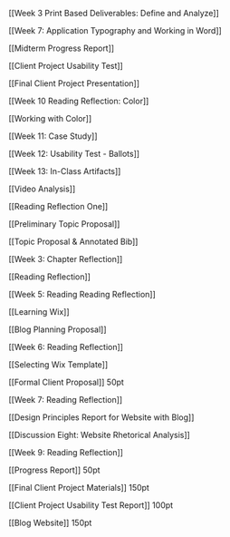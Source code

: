 [[Week 3 Print Based Deliverables: Define and Analyze]]

[[Week 7: Application Typography and Working in Word]]

[[Midterm Progress Report]]

[[Client Project Usability Test]]

[[Final Client Project Presentation]]

[[Week 10 Reading Reflection: Color]]

[[Working with Color]]

[[Week 11: Case Study]]

[[Week 12: Usability Test - Ballots]]

[[Week 13: In-Class Artifacts]]

[[Video Analysis]]

[[Reading Reflection One]]

[[Preliminary Topic Proposal]]

[[Topic Proposal & Annotated Bib]]

[[Week 3: Chapter Reflection]]

[[Reading Reflection]]

[[Week 5: Reading Reading Reflection]]

[[Learning Wix]]

[[Blog Planning Proposal]]

[[Week 6: Reading Reflection]]

[[Selecting Wix Template]]

[[Formal Client Proposal]] 50pt

[[Week 7: Reading Reflection]]

[[Design Principles Report for Website with Blog]]

[[Discussion Eight: Website Rhetorical Analysis]]

[[Week 9: Reading Reflection]]

[[Progress Report]] 50pt

[[Final Client Project Materials]] 150pt

[[Client Project Usability Test Report]] 100pt

[[Blog Website]] 150pt